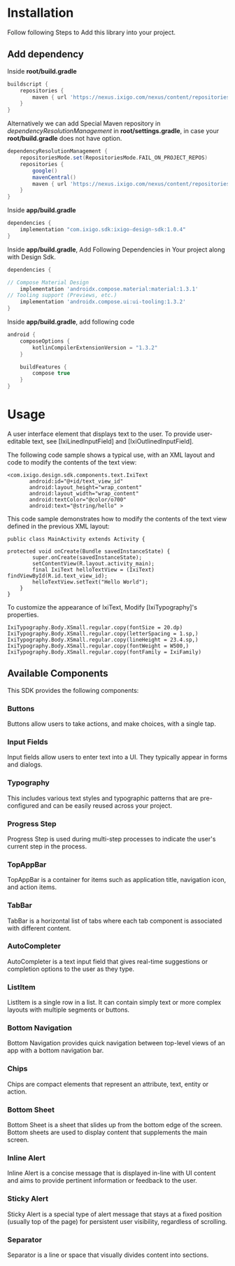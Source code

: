 # Installation

Follow following Steps to Add this library into your project.

## Add dependency

Inside **root/build.gradle**

```groovy
buildscript {
    repositories {
        maven { url 'https://nexus.ixigo.com/nexus/content/repositories/androidshared' }
    }
}

```

Alternatively we can add Special Maven repository in *dependencyResolutionManagement*
in **root/settings.gradle**, in case your **root/build.gradle** does not have option.

```groovy
dependencyResolutionManagement {
    repositoriesMode.set(RepositoriesMode.FAIL_ON_PROJECT_REPOS)
    repositories {
        google()
        mavenCentral()
        maven { url 'https://nexus.ixigo.com/nexus/content/repositories/androidshared' }
    }
}
```

Inside **app/build.gradle**

```groovy
dependencies {
    implementation "com.ixigo.sdk:ixigo-design-sdk:1.0.4"
}

```

Inside **app/build.gradle**, Add Following Dependencies in Your project along with Design Sdk.

```groovy
dependencies {

// Compose Material Design
    implementation 'androidx.compose.material:material:1.3.1'
// Tooling support (Previews, etc.)
    implementation 'androidx.compose.ui:ui-tooling:1.3.2'
}
```

Inside **app/build.gradle**, add following code

```groovy
android {
    composeOptions {
        kotlinCompilerExtensionVersion = "1.3.2"
    }

    buildFeatures {
        compose true
    }
}
```

# Usage

A user interface element that displays text to the user.
To provide user-editable text, see [IxiLinedInputField] and [IxiOutlinedInputField].

The following code sample shows a typical use, with an XML layout
and code to modify the contents of the text view:

```
<com.ixigo.design.sdk.components.text.IxiText
       android:id="@+id/text_view_id"
       android:layout_height="wrap_content"
       android:layout_width="wrap_content"
       android:textColor="@color/o700"
       android:text="@string/hello" >
```

This code sample demonstrates how to modify the contents of the text view
defined in the previous XML layout:

```
public class MainActivity extends Activity {

protected void onCreate(Bundle savedInstanceState) {
        super.onCreate(savedInstanceState);
        setContentView(R.layout.activity_main);
        final IxiText helloTextView = (IxiText) findViewById(R.id.text_view_id);
        helloTextView.setText("Hello World");
    }
}
```
To customize the appearance of IxiText, Modify [IxiTypography]'s properties.
```
IxiTypography.Body.XSmall.regular.copy(fontSize = 20.dp)
IxiTypography.Body.XSmall.regular.copy(letterSpacing = 1.sp,)
IxiTypography.Body.XSmall.regular.copy(lineHeight = 23.4.sp,)
IxiTypography.Body.XSmall.regular.copy(fontWeight = W500,)
IxiTypography.Body.XSmall.regular.copy(fontFamily = IxiFamily)
```

## Available Components

This SDK provides the following components:

### Buttons
Buttons allow users to take actions, and make choices, with a single tap.

### Input Fields
Input fields allow users to enter text into a UI. They typically appear in forms and dialogs.

### Typography
This includes various text styles and typographic patterns that are pre-configured and can be easily reused across your project.

### Progress Step
Progress Step is used during multi-step processes to indicate the user's current step in the process.

### TopAppBar
TopAppBar is a container for items such as application title, navigation icon, and action items.

### TabBar
TabBar is a horizontal list of tabs where each tab component is associated with different content.

### AutoCompleter
AutoCompleter is a text input field that gives real-time suggestions or completion options to the user as they type.

### ListItem
ListItem is a single row in a list. It can contain simply text or more complex layouts with multiple segments or buttons.

### Bottom Navigation
Bottom Navigation provides quick navigation between top-level views of an app with a bottom navigation bar.

### Chips
Chips are compact elements that represent an attribute, text, entity or action.

### Bottom Sheet
Bottom Sheet is a sheet that slides up from the bottom edge of the screen. Bottom sheets are used to display content that supplements the main screen.

### Inline Alert
Inline Alert is a concise message that is displayed in-line with UI content and aims to provide pertinent information or feedback to the user.

### Sticky Alert
Sticky Alert is a special type of alert message that stays at a fixed position (usually top of the page) for persistent user visibility, regardless of scrolling.

### Separator
Separator is a line or space that visually divides content into sections.
